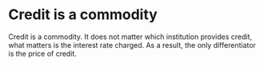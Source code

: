# Credit is a commodity

Credit is a commodity. It does not matter which institution provides credit, what matters is the interest rate charged. As a result, the only differentiator is the price of credit.

